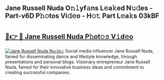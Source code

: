 ## Jane Russell Nuda O𝚗𝚕yf𝚊ns L𝚎a𝚔ed N𝚞𝚍es - Part-v6D P𝚑𝚘tos Vi𝚍𝚎o - H𝚘𝚝 Part L𝚎a𝚔s 03kBF

# <h2><a href="http://kf5w9v.oniu.top/?m=Jane+Russell+Nuda">🔗👉 🔴 Jane Russell Nuda P𝚑ot𝚘𝚜 V𝚒d𝚎o</a></h2>

[![Jane Russell Nuda Nu𝚍e𝚜](https://i.imgur.com/0qMVB7G.gif)](http://kf5w9v.oniu.top/?m=Jane+Russell+Nuda)
Social media influencer Jane Russell Nuda, famed for disseminating dance and lifestyle knowledge, through presentations and personal blogs. Visionary entrepreneur Jane Russell Nuda, famed for their innovative business ideas and commitment to creating successful companies.  
